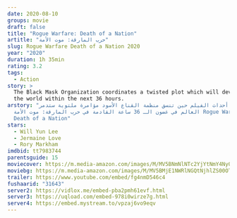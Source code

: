 ```yaml
---
date: 2020-08-10
groups: movie
draft: false
title: "Rogue Warfare: Death of a Nation"
artitle: "حرب المارقة: موت الأمة"
slug: Rogue Warfare Death of a Nation 2020
year: "2020"
duration: 1h 35min
rating: 3.2
tags:
  - Action
story: >
  The Black Mask Organization coordinates a twisted plot which will devastate
  the world within the next 36 hours.
arstory: "تجري أحداث الفيلم حين تنسق منظمة القناع الأسود مؤامرة ملتوية ستدمر
  العالم في غضون الـ 36 ساعة القادمة في حرب المارقة: موت الأمة Rogue Warfare:
  Death of a Nation"
stars:
  - Will Yun Lee
  - Jermaine Love
  - Rory Markham
imdbid: tt7983744
parentsguide: 15
moviecover: https://m.media-amazon.com/images/M/MV5BNmNlNTc2YjYtNmY4Ny00NzE5LWJmMWItNzk0NThmYjFjMWU1XkEyXkFqcGdeQXVyMDM2NDM2MQ@@._V1_SY1000_SX675_AL_.jpg
moviebg: https://m.media-amazon.com/images/M/MV5BMjE1NWRlNGQtNjhlZS00OTFiLTgzYmYtMWM1MzA5ZTViMTg5XkEyXkFqcGdeQXVyMTc1MTk0MjQ@._V1_.jpg
trailer: https://www.youtube.com/embed/fg4nmD546c4
fushaarid: "31643"
server2: https://vidlox.me/embed-pba2pmh61evf.html
server3: https://uqload.com/embed-978i0wirze7g.html
server4: https://embed.mystream.to/vpzaj6vo9eqv
---
```

